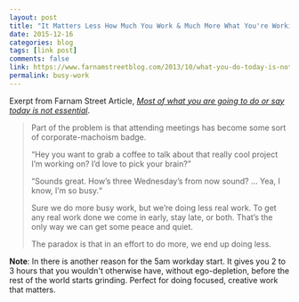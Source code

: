 ```yaml
---
layout: post
title: "It Matters Less How Much You Work & Much More What You're Working On"
date: 2015-12-16
categories: blog
tags: [link post]
comments: false
link: https://www.farnamstreetblog.com/2013/10/what-you-do-today-is-not-essential/
permalink: busy-work
---
```


Exerpt from Farnam Street Article, <a href="https://www.farnamstreetblog.com/2013/10/what-you-do-today-is-not-essential/"><i>Most of what you are going to do or say today is not essential</i></a>.

>Part of the problem is that attending meetings has become some sort of corporate-machoism badge.
>
>“Hey you want to grab a coffee to talk about that really cool project I’m working on? I’d love to pick your brain?”
>
>“Sounds great. How’s three Wednesday’s from now sound? … Yea, I know, I’m so busy.“
>
>Sure we do more busy work, but we’re doing less real work. To get any real work done we come in early, stay late, or both. That’s the only way we can get some peace and quiet.
>
>The paradox is that in an effort to do more, we end up doing less.

**Note**: In there is another reason for the 5am workday start<!--futurelink-->. It gives you 2 to 3 hours that you wouldn't otherwise have, without ego-depletion<!--futurelink-->, before the rest of the world starts grinding. Perfect for doing focused, creative work that matters. 